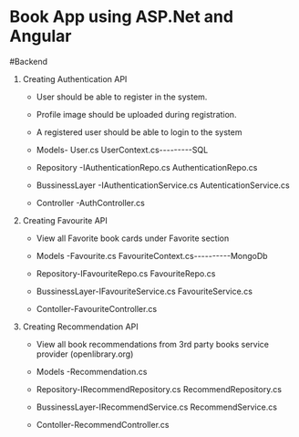 # Book App using ASP.Net and Angular 

#Backend
 1. Creating Authentication API
	* User should be able to register in the system. 
	* Profile image should be uploaded during registration.
	* A registered user should be able to login to the system
	* Models- User.cs
			  UserContext.cs---------SQL

	* Repository -IAuthenticationRepo.cs
				 AuthenticationRepo.cs

	* BussinessLayer -IAuthenticationService.cs
					 AutenticationService.cs
	
	* Controller -AuthController.cs

 2. Creating Favourite API
	* View all Favorite book cards under Favorite section
	* Models -Favourite.cs
			  FavouriteContext.cs----------MongoDb

	* Repository-IFavouriteRepo.cs
				FavouriteRepo.cs

	* BussinessLayer-IFavouriteService.cs
					FavouriteService.cs

	* Contoller-FavouriteController.cs

 3. Creating Recommendation API
	* View all book recommendations from 3rd party books service provider (openlibrary.org) 
	* Models -Recommendation.cs

	* Repository-IRecommendRepository.cs
				RecommendRepository.cs

	* BussinessLayer-IRecommendService.cs
					RecommendService.cs

	* Contoller-RecommendController.cs

